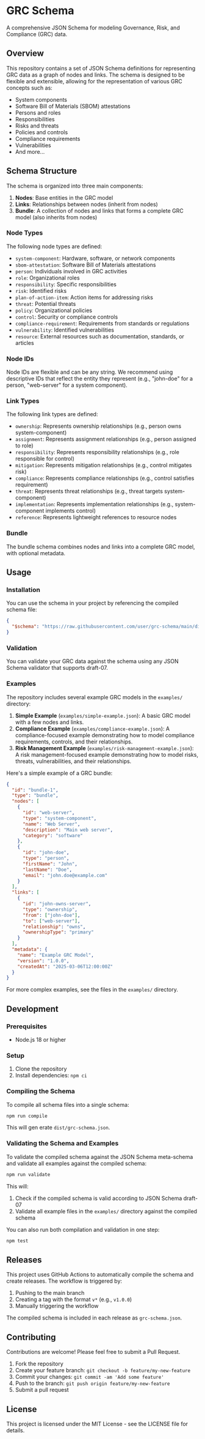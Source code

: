 # GRC Schema

A comprehensive JSON Schema for modeling Governance, Risk, and Compliance (GRC) data.

## Overview

This repository contains a set of JSON Schema definitions for representing GRC data as a graph of nodes and links. The schema is designed to be flexible and extensible, allowing for the representation of various GRC concepts such as:

- System components
- Software Bill of Materials (SBOM) attestations
- Persons and roles
- Responsibilities
- Risks and threats
- Policies and controls
- Compliance requirements
- Vulnerabilities
- And more...

## Schema Structure

The schema is organized into three main components:

1. **Nodes**: Base entities in the GRC model
2. **Links**: Relationships between nodes (inherit from nodes)
3. **Bundle**: A collection of nodes and links that forms a complete GRC model (also inherits from nodes)

### Node Types

The following node types are defined:

- `system-component`: Hardware, software, or network components
- `sbom-attestation`: Software Bill of Materials attestations
- `person`: Individuals involved in GRC activities
- `role`: Organizational roles
- `responsibility`: Specific responsibilities
- `risk`: Identified risks
- `plan-of-action-item`: Action items for addressing risks
- `threat`: Potential threats
- `policy`: Organizational policies
- `control`: Security or compliance controls
- `compliance-requirement`: Requirements from standards or regulations
- `vulnerability`: Identified vulnerabilities
- `resource`: External resources such as documentation, standards, or articles

### Node IDs

Node IDs are flexible and can be any string. We recommend using descriptive IDs that reflect the entity they represent (e.g., "john-doe" for a person, "web-server" for a system component).

### Link Types

The following link types are defined:

- `ownership`: Represents ownership relationships (e.g., person owns system-component)
- `assignment`: Represents assignment relationships (e.g., person assigned to role)
- `responsibility`: Represents responsibility relationships (e.g., role responsible for control)
- `mitigation`: Represents mitigation relationships (e.g., control mitigates risk)
- `compliance`: Represents compliance relationships (e.g., control satisfies requirement)
- `threat`: Represents threat relationships (e.g., threat targets system-component)
- `implementation`: Represents implementation relationships (e.g., system-component implements control)
- `reference`: Represents lightweight references to resource nodes

### Bundle

The bundle schema combines nodes and links into a complete GRC model, with optional metadata.

## Usage

### Installation

You can use the schema in your project by referencing the compiled schema file:

```json
{
  "$schema": "https://raw.githubusercontent.com/user/grc-schema/main/dist/grc-schema.json"
}
```

### Validation

You can validate your GRC data against the schema using any JSON Schema validator that supports draft-07.

### Examples

The repository includes several example GRC models in the `examples/` directory:

1. **Simple Example** (`examples/simple-example.json`): A basic GRC model with a few nodes and links.
2. **Compliance Example** (`examples/compliance-example.json`): A compliance-focused example demonstrating how to model compliance requirements, controls, and their relationships.
3. **Risk Management Example** (`examples/risk-management-example.json`): A risk management-focused example demonstrating how to model risks, threats, vulnerabilities, and their relationships.

Here's a simple example of a GRC bundle:

```json
{
  "id": "bundle-1",
  "type": "bundle",
  "nodes": [
    {
      "id": "web-server",
      "type": "system-component",
      "name": "Web Server",
      "description": "Main web server",
      "category": "software"
    },
    {
      "id": "john-doe",
      "type": "person",
      "firstName": "John",
      "lastName": "Doe",
      "email": "john.doe@example.com"
    }
  ],
  "links": [
    {
      "id": "john-owns-server",
      "type": "ownership",
      "from": ["john-doe"],
      "to": ["web-server"],
      "relationship": "owns",
      "ownershipType": "primary"
    }
  ],
  "metadata": {
    "name": "Example GRC Model",
    "version": "1.0.0",
    "createdAt": "2025-03-06T12:00:00Z"
  }
}
```

For more complex examples, see the files in the `examples/` directory.

## Development

### Prerequisites

- Node.js 18 or higher

### Setup

1. Clone the repository
2. Install dependencies: `npm ci`

### Compiling the Schema

To compile all schema files into a single schema:

```bash
npm run compile
```

This will gen erate `dist/grc-schema.json`.

### Validating the Schema and Examples

To validate the compiled schema against the JSON Schema meta-schema and validate all examples against the compiled schema:

```bash
npm run validate
```

This will:
1. Check if the compiled schema is valid according to JSON Schema draft-07
2. Validate all example files in the `examples/` directory against the compiled schema

You can also run both compilation and validation in one step:

```bash
npm test
```

## Releases

This project uses GitHub Actions to automatically compile the schema and create releases. The workflow is triggered by:

1. Pushing to the main branch
2. Creating a tag with the format `v*` (e.g., `v1.0.0`)
3. Manually triggering the workflow

The compiled schema is included in each release as `grc-schema.json`.

## Contributing

Contributions are welcome! Please feel free to submit a Pull Request.

1. Fork the repository
2. Create your feature branch: `git checkout -b feature/my-new-feature`
3. Commit your changes: `git commit -am 'Add some feature'`
4. Push to the branch: `git push origin feature/my-new-feature`
5. Submit a pull request

## License

This project is licensed under the MIT License - see the LICENSE file for details.
